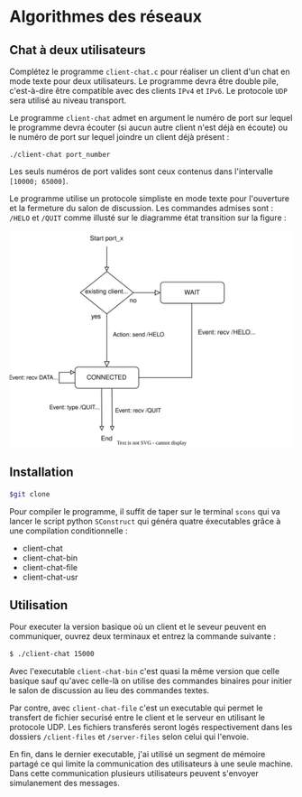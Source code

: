 # Algorithmes des réseaux

## Chat à deux utilisateurs

Complétez le programme `client-chat.c` pour réaliser un client d'un chat en mode texte pour deux utilisateurs. Le programme devra être double pile, c'est-à-dire être compatible avec des clients `IPv4` et `IPv6`. Le protocole `UDP` sera utilisé au niveau transport. 

Le programme `client-chat` admet en argument le numéro de port sur lequel le programme devra écouter (si aucun autre client n'est déjà en écoute) ou le numéro de port sur lequel joindre un client déjà présent :

    ./client-chat port_number

Les seuls numéros de port valides sont ceux contenus dans l'intervalle `[10000; 65000]`.

Le programme utilise un protocole simpliste en mode texte pour l'ouverture et la fermeture du salon de discussion. Les commandes admises sont : `/HELO` et `/QUIT` comme illusté sur le diagramme état transition sur la figure :

![state chart](protocol.svg)

## Installation
```bash
$git clone
```
Pour compiler le programme, il suffit de taper sur le terminal `scons` qui va lancer le script python `SConstruct` qui généra quatre éxecutables grâce à une compilation conditionnelle :
- client-chat
- client-chat-bin
- client-chat-file
- client-chat-usr

## Utilisation
Pour executer la version basique où un client et le seveur peuvent en communiquer, ouvrez deux terminaux et entrez la commande suivante :
```bash
$ ./client-chat 15000
```
Avec l'executable `client-chat-bin` c'est quasi la même version que celle basique sauf qu'avec celle-là on utilise des commandes binaires pour initier le salon de discussion au lieu des commandes textes.

Par contre, avec `client-chat-file` c'est un executable qui permet le transfert de fichier securisé entre le client et le serveur en utilisant le protocole UDP. Les fichiers transferés seront logés respectivement dans les dossiers `/client-files` et `/server-files` selon celui qui l'envoie.

En fin, dans le dernier executable, j'ai utilisé un segment de mémoire partagé ce qui limite la communication des utilisateurs à une seule machine. Dans cette communication plusieurs utilisateurs peuvent s'envoyer simulanement des messages.

